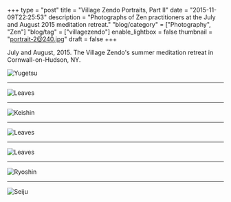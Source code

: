 +++
type = "post"
title = "Village Zendo Portraits, Part II"
date = "2015-11-09T22:25:53"
description = "Photographs of Zen practitioners at the July and August 2015 meditation retreat."
"blog/category" = ["Photography", "Zen"]
"blog/tag" = ["villagezendo"]
enable_lightbox = false
thumbnail = "portrait-2@240.jpg"
draft = false
+++

<p>July and August, 2015. The Village Zendo's summer meditation retreat in Cornwall-on-Hudson, NY.</p>
<p><img style="display:block; margin-left:auto; margin-right:auto;" src="portrait.jpg" alt="Yugetsu" title="Yugetsu" /></p>
<hr />
<p><img style="display:block; margin-left:auto; margin-right:auto;" src="portrait-2.jpg" alt="Leaves" title="Leaves" /></p>
<hr />
<p><img style="display:block; margin-left:auto; margin-right:auto;" src="portrait-3.jpg" alt="Keishin" title="Keishin" /></p>
<hr />
<p><img style="display:block; margin-left:auto; margin-right:auto;" src="portrait-4.jpg" alt="Leaves" title="Leaves" /></p>
<hr />
<p><img style="display:block; margin-left:auto; margin-right:auto;" src="portrait-5.jpg" alt="Leaves" title="Leaves" /></p>
<hr />
<p><img style="display:block; margin-left:auto; margin-right:auto;" src="portrait-6.jpg" alt="Ryoshin" title="Ryoshin" /></p>
<hr />
<p><img style="display:block; margin-left:auto; margin-right:auto;" src="portrait-7.jpg" alt="Seiju" title="Seiju" /></p>
    
